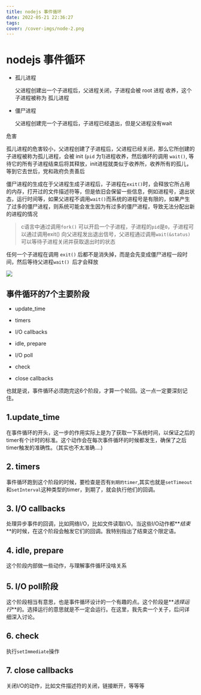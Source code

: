 ```yaml
---
title: nodejs 事件循环
date: 2022-05-21 22:36:27
tags:
cover: /cover-imgs/node-2.png
---
```


# nodejs 事件循环
<!-- more -->



*   孤儿进程

    父进程创建出一个子进程后，父进程关闭，子进程会被 root 进程 收养，这个子进程被称为 孤儿进程

*   僵尸进程

    父进程创建完一个子进程后，子进程已经退出，但是父进程没有wait



危害

孤儿进程的危害较小，父进程创建了子进程后，父进程已经关闭，那么它所创建的子进程被称为孤儿进程，会被 init (`pid` 为1)进程收养，然后循环的调用 `wait()`, 等待它的所有子进程结束后将其释放，init进程就类似于收养所，收养所有的孤儿，等到它去世后，党和政府负责善后



僵尸进程的生成在于父进程生成子进程后，子进程在`exit()`时，会释放它所占用的内存，打开过的文件描述符等，但是依旧会保留一些信息，例如进程号，退出状态，运行时间等，如果父进程不调用`wait()`而系统的进程号是有限的，如果产生了过多的僵尸进程，则系统可能会发生因为有过多的僵尸进程，导致无法分配出新的进程的情况

> c语言中通过调用`fork()` 可以开启一个子进程，子进程的`pid`是`0`，子进程可以通过调用exit() 向父进程发出退出信号，父进程通过调用`wait(&status)` 可以等待子进程关闭并获取退出时的状态

任何一个子进程在调用 `exit()` 后都不是消失掉，而是会先变成僵尸进程一段时间，然后等待父进程`wait() `后才会释放







![](https://box.kancloud.cn/2016-07-10_5781f6366022f.png)



## 事件循环的7个主要阶段

*   update\_time

*   timers

*   I/O callbacks

*   idle, prepare

*   I/O poll

*   check

*   close callbacks

也就是说，事件循环必须跑完这6个阶段，才算一个轮回。这一点一定要深刻记住。

## 1.update\_time

在事件循环的开头，这一步的作用实际上是为了获取一下系统时间，以保证之后的timer有个计时的标准。这个动作会在每次事件循环的时候都发生，确保了之后timer触发的准确性。（其实也不太准确....)

## 2. timers

事件循环跑到这个阶段的时候，要检查是否有`到期的timer`,其实也就是`setTimeout`和`setInterval`这种类型的timer，到期了，就会执行他们的回调。

## 3. I/O callbacks

处理异步事件的回调，比如网络I/O，比如文件读取I/O。当这些I/O动作都\*\**结束*\*\*的时候，在这个阶段会触发它们的回调。我特别指出了结束这个限定语。

## 4. idle, prepare

这个阶段内部做一些动作，与理解事件循环没啥关系

## 5. I/O poll阶段

这个阶段相当有意思，也是事件循环设计的一个有趣的点。这个阶段是\*\**选择运行*\*\*的。选择运行的意思就是不一定会运行。在这里，我先卖一个关子，后问详细深入讨论。

## 6. check

执行`setImmediate`操作

## 7. close callbacks

关闭I/O的动作，比如文件描述符的关闭，链接断开，等等等

